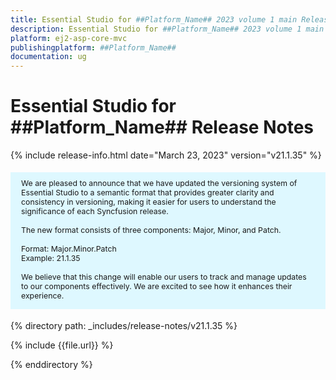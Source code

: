 ```yaml
---
title: Essential Studio for ##Platform_Name## 2023 volume 1 main Release Release Notes  
description: Essential Studio for ##Platform_Name## 2023 volume 1 main Release Release Notes  
platform: ej2-asp-core-mvc
publishingplatform: ##Platform_Name##
documentation: ug
---
```


# Essential Studio for ##Platform_Name##  Release Notes  

{% include release-info.html date="March 23, 2023"  version="v21.1.35" %} 

<style>
#license {
    font-size: .88em!important;
margin-top: 1.5em;     margin-bottom: 1.5em;
    background-color: #def8ff;
    padding: 10px 17px 14px;
}
</style>

<div id="license">
We are pleased to announce that we have updated the versioning system of Essential Studio to a semantic format that provides greater clarity and consistency in versioning, making it easier for users to understand the significance of each Syncfusion release.
<br>
<br> The new format consists of three components: Major, Minor, and Patch.
<br>
<br> Format: Major.Minor.Patch
<br> Example: 21.1.35
<br>
<br> We believe that this change will enable our users to track and manage updates to our components effectively. We are excited to see how it enhances their experience.
</div>



{% directory path: _includes/release-notes/v21.1.35 %}

{% include {{file.url}} %}

{% enddirectory %}


